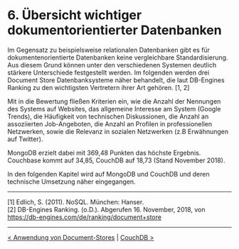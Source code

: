 # 6. Übersicht wichtiger dokumentorientierter Datenbanken

Im Gegensatz zu beispielsweise relationalen Datenbanken gibt es für dokumentenorientierte Datenbanken keine vergleichbare Standardisierung. Aus diesem Grund können unter den verschiedenen Systemen deutlich stärkere Unterschiede festgestellt werden. Im folgenden werden drei Document Store Datenbanksysteme näher behandelt, die laut DB-Engines Ranking zu den wichtigsten Vertretern ihrer Art gehören. [1, 2]

Mit in die Bewertung fließen Kriterien ein, wie die Anzahl der Nennungen des Systems auf Websites, das allgemeine Interesse am System (Google Trends), die Häufigkeit von technischen Diskussionen, die Anzahl an assoziierten Job-Angeboten, die Anzahl an Profilen in professionellen Netzwerken, sowie die Relevanz in sozialen Netzwerken (z.B Erwähnungen auf Twitter). 

MongoDB erzielt dabei mit 369,48 Punkten das höchste Ergebnis. Couchbase kommt auf 34,85, CouchDB auf 18,73 (Stand November 2018).

In den folgenden Kapitel wird auf MongoDB und CouchDB und deren technische Umsetzung näher eingegangen.

---
[1] Edlich, S. (2011). NoSQL. München: Hanser.  <br>
[2] DB-Engines Ranking. (o.D.). Abgerufen 16. November, 2018, von https://db-engines.com/de/ranking/document+store

---

[< Anwendung von Document-Stores](07_Anwendung-von-DocumentStores.md)		|   [CouchDB >](09_CouchDB.md)


